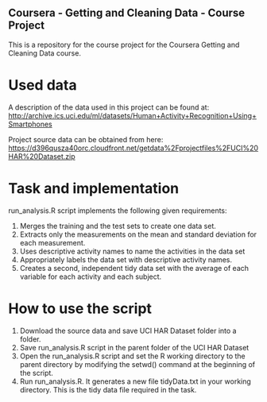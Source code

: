## Coursera - Getting and Cleaning Data - Course Project

This is a repository for the course project for the Coursera Getting and Cleaning Data course.

# Used data
A description of the data used in this project can be found at: 
http://archive.ics.uci.edu/ml/datasets/Human+Activity+Recognition+Using+Smartphones

Project source data can be obtained from here: https://d396qusza40orc.cloudfront.net/getdata%2Fprojectfiles%2FUCI%20HAR%20Dataset.zip

# Task and implementation
run_analysis.R script implements the following given requirements:

1. Merges the training and the test sets to create one data set.
2. Extracts only the measurements on the mean and standard deviation for each measurement.
3. Uses descriptive activity names to name the activities in the data set
4. Appropriately labels the data set with descriptive activity names.
5. Creates a second, independent tidy data set with the average of each variable for each activity and each subject.

# How to use the script

1. Download the source data and save UCI HAR Dataset folder into a folder.
2. Save run_analysis.R script in the parent folder of the UCI HAR Dataset
3. Open the run_analysis.R script and set the R working directory to the parent directory by modifying the setwd() command at the beginning of the script.
4. Run run_analysis.R. It generates a new file tidyData.txt in your working directory. This is the tidy data file required in the task.
